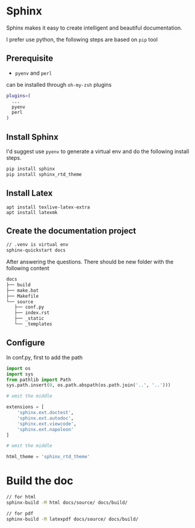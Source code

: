 # Sphinx

Sphinx makes it easy to create intelligent and beautiful documentation.

I prefer use python, the following steps are based on `pip` tool

## Prerequisite
* `pyenv` and `perl`

can be installed through `oh-my-zsh` plugins
```bash
plugins=(
  ...
  pyenv
  perl
)
```

## Install Sphinx
I'd suggest use `pyenv` to generate a virtual env and do the following install steps.
```bash
pip install sphinx
pip install sphinx_rtd_theme
```

## Install Latex
```
apt install texlive-latex-extra
apt install latexmk
```

## Create the documentation project
```bash
// .venv is virtual env
sphinx-quickstart docs
```
After answering the questions. There should be new folder with the following content
```bash
docs
├── build
├── make.bat
├── Makefile
└── source
   ├── conf.py
   ├── index.rst
   ├── _static
   └── _templates
```

## Configure
In conf.py, first to add the path
```python
import os
import sys
from pathlib import Path
sys.path.insert(0, os.path.abspath(os.path.join('..', '..')))

# omit the middle

extensions = [
    'sphinx.ext.doctest',
    'sphinx.ext.autodoc',
    'sphinx.ext.viewcode',
    'sphinx.ext.napoleon'
]

# omit the middle

html_theme = 'sphinx_rtd_theme'
```

# Build the doc
```bash
// for html
sphinx-build -M html docs/source/ docs/build/

// for pdf
sphinx-build -M latexpdf docs/source/ docs/build/
```
